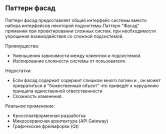 ## Паттерн фасад

Паттерн фасад предоставляет общий интерфейс системы вместо набора интерфейсов некоторой подсистемы.Паттерн "Фасад" применим при проектировании сложных систем, при необходимости упрощения взаимодействия со сложной подсистемой. 

Приемущества:
*  Уменьшения зависимости между клиентом и подсистемой.
*  Изолирование сложности системы от пользователя.

Недостатки:
* Если фасад содержит  содержит слишком много логики и , он может превратиться в "божественный объект" что приведёт к нарушению принципа единственной ответственности
* Сложность изменения.

Реальное применение:

* Кроссплатформенная разработка
* Микросервисная архитектура (API Gateway)
* Графические фреймфорки (Qt)
